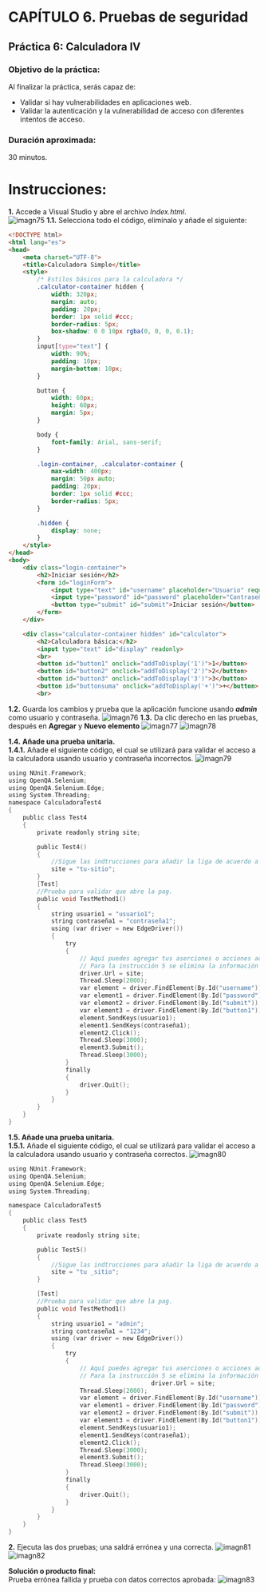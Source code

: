 # CAPÍTULO 6. Pruebas de seguridad
## Práctica 6: Calculadora IV<br>
### Objetivo de la práctica:
Al finalizar la práctica, serás capaz de:<br>
* Validar si hay vulnerabilidades en aplicaciones web.
* Validar la autenticación y la vulnerabilidad de acceso con diferentes intentos de acceso.
### Duración aproximada:
30 minutos.<br>

# Instrucciones:

**1.** Accede a Visual Studio y abre el archivo *Index.html*.<br>
![imagn75](../images/image075.png)
**1.1.** Selecciona todo el código, elimínalo y añade el siguiente:
```HTML
<!DOCTYPE html>
<html lang="es">
<head>
    <meta charset="UTF-8">
    <title>Calculadora Simple</title>
    <style>
        /* Estilos básicos para la calculadora */
        .calculator-container hidden {
            width: 320px;
            margin: auto;
            padding: 20px;
            border: 1px solid #ccc;
            border-radius: 5px;
            box-shadow: 0 0 10px rgba(0, 0, 0, 0.1);
        }
        input[type="text"] {
            width: 90%;
            padding: 10px;
            margin-bottom: 10px;
        }

        button {
            width: 60px;
            height: 60px;
            margin: 5px;
        }

        body {
            font-family: Arial, sans-serif;
        }

        .login-container, .calculator-container {
            max-width: 400px;
            margin: 50px auto;
            padding: 20px;
            border: 1px solid #ccc;
            border-radius: 5px;
        }

        .hidden {
            display: none;
        }
    </style>
</head>
<body>
    <div class="login-container">
        <h2>Iniciar sesión</h2>
        <form id="loginForm">
            <input type="text" id="username" placeholder="Usuario" required>
            <input type="password" id="password" placeholder="Contraseña" required>
            <button type="submit" id="submit">Iniciar sesión</button>
        </form>
    </div>

    <div class="calculator-container hidden" id="calculator">
        <h2>Calculadora básica:</h2>
        <input type="text" id="display" readonly>
        <br>
        <button id="button1" onclick="addToDisplay('1')">1</button>
        <button id="button2" onclick="addToDisplay('2')">2</button>
        <button id="button3" onclick="addToDisplay('3')">3</button>
        <button id="buttonsuma" onclick="addToDisplay('+')">+</button>
        <br>
```
**1.2.** Guarda los cambios y prueba que la aplicación funcione usando ***admin*** como usuario y contraseña.
![imagn76](../images/image076.png)
**1.3.** Da clic derecho en las pruebas, después en **Agregar** y **Nuevo elemento**
![imagn77](../images/image077.png)
![imagn78](../images/image078.png)

**1.4.**	**Añade una prueba unitaria.**<br>
**1.4.1.**	 Añade el siguiente código, el cual se utilizará para validar el acceso a la calculadora usando usuario y contraseña incorrectos.
![imagn79](../images/image079.png)
```h
using NUnit.Framework;
using OpenQA.Selenium;
using OpenQA.Selenium.Edge;
using System.Threading;
namespace CalculadoraTest4
{
    public class Test4
    {
        private readonly string site;

        public Test4()
        {
            //Sigue las indtrucciones para añadir la liga de acuerdo a tu computador
            site = "tu-sitio";
        }
        [Test]
        //Prueba para validar que abre la pag.
        public void TestMethod1()
        {
            string usuario1 = "usuario1";
            string contraseña1 = "contraseña1";
            using (var driver = new EdgeDriver())
            {
                try
                {
                    // Aquí puedes agregar tus aserciones o acciones adicionales si es necesario
                    // Para la instrucción 5 se elimina la información de aquí y se sustituye por el codigo mencionado
                    driver.Url = site;
                    Thread.Sleep(2000);
                    var element = driver.FindElement(By.Id("username"));
                    var element1 = driver.FindElement(By.Id("password"));
                    var element2 = driver.FindElement(By.Id("submit"));
                    var element3 = driver.FindElement(By.Id("button1"));
                    element.SendKeys(usuario1);
                    element1.SendKeys(contraseña1);
                    element2.Click();
                    Thread.Sleep(3000);
                    element3.Submit();
                    Thread.Sleep(3000);
                }
                finally
                {
                    driver.Quit();
                }
            }
        }
    }
}
```
**1.5. Añade una prueba unitaria.**<br>
**1.5.1.**	Añade el siguiente código, el cual se utilizará para validar el acceso a la calculadora usando usuario y contraseña correctos.
![imagn80](../images/image080.png)
```h
using NUnit.Framework;
using OpenQA.Selenium;
using OpenQA.Selenium.Edge;
using System.Threading;

namespace CalculadoraTest5
{
    public class Test5
    {
        private readonly string site;

        public Test5()
        {
            //Sigue las indtrucciones para añadir la liga de acuerdo a tu computador
            site = "tu _sitio";
        }

        [Test]
        //Prueba para validar que abre la pag.
        public void TestMethod1()
        {
            string usuario1 = "admin";
            string contraseña1 = "1234";
            using (var driver = new EdgeDriver())
            {
                try
                {
                    // Aquí puedes agregar tus aserciones o acciones adicionales si es necesario
                    // Para la instrucción 5 se elimina la información de aquí y se sustituye por el codigo mencionado
                                        driver.Url = site;
                    Thread.Sleep(2000);
                    var element = driver.FindElement(By.Id("username"));
                    var element1 = driver.FindElement(By.Id("password"));
                    var element2 = driver.FindElement(By.Id("submit"));
                    var element3 = driver.FindElement(By.Id("button1"));
                    element.SendKeys(usuario1);
                    element1.SendKeys(contraseña1);
                    element2.Click();
                    Thread.Sleep(3000);
                    element3.Submit();
                    Thread.Sleep(3000);
                }
                finally
                {
                    driver.Quit();
                }
            }
        }
    }
}
```
**2.** Ejecuta las dos pruebas; una saldrá errónea y una correcta. 
![imagn81](../images/image081.png)
![imagn82](../images/image082.png)

**Solución o producto final:**<br>
Prueba errónea fallida y prueba con datos correctos aprobada: 
![imagn83](../images/image083.png)